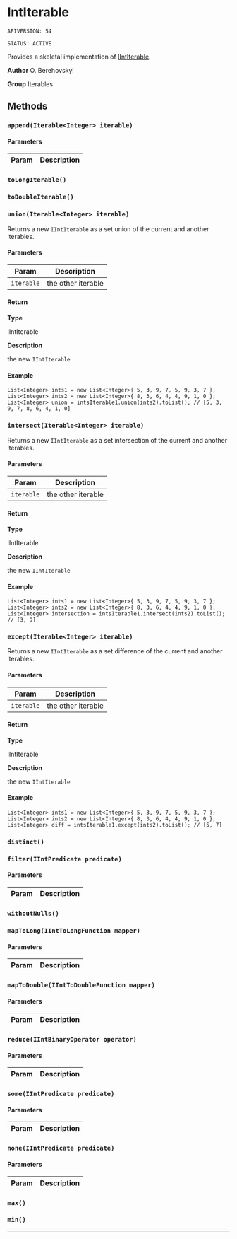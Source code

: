 # IntIterable

`APIVERSION: 54`

`STATUS: ACTIVE`

Provides a skeletal implementation of [IIntIterable](/docs/Iterables/IIntIterable.md).


**Author** O. Berehovskyi


**Group** Iterables

## Methods
### `append(Iterable<Integer> iterable)`
#### Parameters
|Param|Description|
|---|---|

### `toLongIterable()`
### `toDoubleIterable()`
### `union(Iterable<Integer> iterable)`

Returns a new `IIntIterable` as a set union of the current and another iterables.

#### Parameters
|Param|Description|
|---|---|
|`iterable`|the other iterable|

#### Return

**Type**

IIntIterable

**Description**

the new `IIntIterable`

#### Example
```apex
List<Integer> ints1 = new List<Integer>{ 5, 3, 9, 7, 5, 9, 3, 7 };
List<Integer> ints2 = new List<Integer>{ 8, 3, 6, 4, 4, 9, 1, 0 };
List<Integer> union = intsIterable1.union(ints2).toList(); // [5, 3, 9, 7, 8, 6, 4, 1, 0]
```

### `intersect(Iterable<Integer> iterable)`

Returns a new `IIntIterable` as a set intersection of the current and another iterables.

#### Parameters
|Param|Description|
|---|---|
|`iterable`|the other iterable|

#### Return

**Type**

IIntIterable

**Description**

the new `IIntIterable`

#### Example
```apex
List<Integer> ints1 = new List<Integer>{ 5, 3, 9, 7, 5, 9, 3, 7 };
List<Integer> ints2 = new List<Integer>{ 8, 3, 6, 4, 4, 9, 1, 0 };
List<Integer> intersection = intsIterable1.intersect(ints2).toList(); // [3, 9]
```

### `except(Iterable<Integer> iterable)`

Returns a new `IIntIterable` as a set difference of the current and another iterables.

#### Parameters
|Param|Description|
|---|---|
|`iterable`|the other iterable|

#### Return

**Type**

IIntIterable

**Description**

the new `IIntIterable`

#### Example
```apex
List<Integer> ints1 = new List<Integer>{ 5, 3, 9, 7, 5, 9, 3, 7 };
List<Integer> ints2 = new List<Integer>{ 8, 3, 6, 4, 4, 9, 1, 0 };
List<Integer> diff = intsIterable1.except(ints2).toList(); // [5, 7]
```

### `distinct()`
### `filter(IIntPredicate predicate)`
#### Parameters
|Param|Description|
|---|---|

### `withoutNulls()`
### `mapToLong(IIntToLongFunction mapper)`
#### Parameters
|Param|Description|
|---|---|

### `mapToDouble(IIntToDoubleFunction mapper)`
#### Parameters
|Param|Description|
|---|---|

### `reduce(IIntBinaryOperator operator)`
#### Parameters
|Param|Description|
|---|---|

### `some(IIntPredicate predicate)`
#### Parameters
|Param|Description|
|---|---|

### `none(IIntPredicate predicate)`
#### Parameters
|Param|Description|
|---|---|

### `max()`
### `min()`
---
